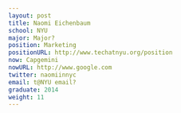 ```yaml
---
layout: post
title: Naomi Eichenbaum
school: NYU
major: Major?
position: Marketing
positionURL: http://www.techatnyu.org/position
now: Capgemini
nowURL: http://www.google.com
twitter: naomiinnyc
email: t@NYU email?
graduate: 2014
weight: 11
---
```

